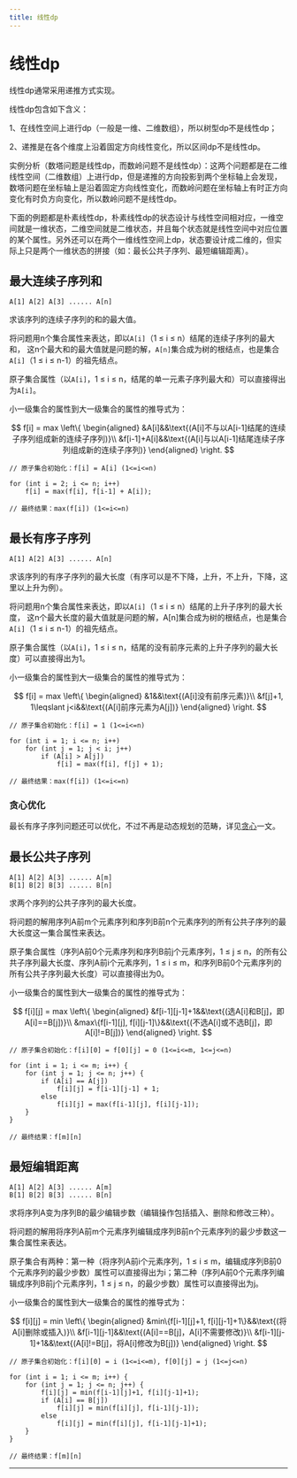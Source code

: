 ```yaml
---
title: 线性dp
---
```


# 线性dp

<script type="text/javascript" src="/include/head.js"></script>

线性dp通常采用递推方式实现。

线性dp包含如下含义：

1、在线性空间上进行dp（一般是一维、二维数组），所以树型dp不是线性dp；

2、递推是在各个维度上沿着固定方向线性变化，所以区间dp不是线性dp。

实例分析（数塔问题是线性dp，而数岭问题不是线性dp）：这两个问题都是在二维线性空间（二维数组）上进行dp，但是递推的方向投影到两个坐标轴上会发现，数塔问题在坐标轴上是沿着固定方向线性变化，而数岭问题在坐标轴上有时正方向变化有时负方向变化，所以数岭问题不是线性dp。

下面的例题都是朴素线性dp，朴素线性dp的状态设计与线性空间相对应，一维空间就是一维状态，二维空间就是二维状态，并且每个状态就是线性空间中对应位置的某个属性。另外还可以在两个一维线性空间上dp，状态要设计成二维的，但实际上只是两个一维状态的拼接（如：最长公共子序列、最短编辑距离）。

## 最大连续子序列和

```
A[1] A[2] A[3] ...... A[n]
```

求该序列的连续子序列的和的最大值。

将问题用n个集合属性来表达，即以`A[i]`（1 $\leqslant$ i $\leqslant$ n）结尾的连续子序列的最大和，
这n个最大和的最大值就是问题的解，`A[n]`集合成为树的根结点，也是集合`A[i]`（1 $\leqslant$ i $\leqslant$ n-1）的祖先结点。

原子集合属性（以`A[i]`，1 $\leqslant$ i $\leqslant$ n，结尾的单一元素子序列最大和）可以直接得出为`A[i]`。

小一级集合的属性到大一级集合的属性的推导式为：

$$
f[i] = max
\left\{
\begin{aligned}
&A[i]&&\text{(A[i]不与以A[i-1]结尾的连续子序列组成新的连续子序列)}\\
&f[i-1]+A[i]&&\text{(A[i]与以A[i-1]结尾连续子序列组成新的连续子序列)}
\end{aligned}
\right.
$$

```
// 原子集合初始化：f[i] = A[i] (1<=i<=n)

for (int i = 2; i <= n; i++)
    f[i] = max(f[i], f[i-1] + A[i]);

// 最终结果：max(f[i]) (1<=i<=n)
```

## 最长有序子序列

```
A[1] A[2] A[3] ...... A[n]
```

求该序列的有序子序列的最大长度（有序可以是不下降，上升，不上升，下降，这里以上升为例）。

将问题用n个集合属性来表达，即以`A[i]`（1 $\leqslant$ i $\leqslant$ n）结尾的上升子序列的最大长度，
这n个最大长度的最大值就是问题的解，A[n]集合成为树的根结点，也是集合`A[i]`（1 $\leqslant$ i $\leqslant$ n-1）的祖先结点。

原子集合属性（以`A[i]`，1 $\leqslant$ i $\leqslant$ n，结尾的没有前序元素的上升子序列的最大长度）可以直接得出为1。

小一级集合的属性到大一级集合的属性的推导式为：

$$
f[i] = max
\left\{
\begin{aligned}
&1&&\text{(A[i]没有前序元素)}\\
&f[j]+1, 1\leqslant j<i&&\text{(A[i]前序元素为A[j])}
\end{aligned}
\right.
$$

```
// 原子集合初始化：f[i] = 1 (1<=i<=n)

for (int i = 1; i <= n; i++)
    for (int j = 1; j < i; j++)
        if (A[i] > A[j])
            f[i] = max(f[i], f[j] + 1);

// 最终结果：max(f[i]) (1<=i<=n)
```

### 贪心优化

最长有序子序列问题还可以优化，不过不再是动态规划的范畴，详见<a href="https://www.dywan.xyz/note/202108/120001">贪心</a>一文。

## 最长公共子序列

```
A[1] A[2] A[3] ...... A[m]
B[1] B[2] B[3] ...... B[n]
```

求两个序列的公共子序列的最大长度。

将问题的解用序列A前m个元素序列和序列B前n个元素序列的所有公共子序列的最大长度这一集合属性来表达。

原子集合属性（序列A前0个元素序列和序列B前j个元素序列，1 $\leqslant$ j $\leqslant$ n，的所有公共子序列最大长度、序列A前i个元素序列，1 $\leqslant$ i $\leqslant$ m，和序列B前0个元素序列的所有公共子序列最大长度）可以直接得出为0。

小一级集合的属性到大一级集合的属性的推导式为：

$$
f[i][j] = max
\left\{
\begin{aligned}
&f[i-1][j-1]+1&&\text{(选A[i]和B[j]，即A[i]==B[j])}\\
&max\{f[i-1][j], f[i][j-1]\}&&\text{(不选A[i]或不选B[j]，即A[i]!=B[j])}
\end{aligned}
\right.
$$

```
// 原子集合初始化：f[i][0] = f[0][j] = 0 (1<=i<=m, 1<=j<=n)

for (int i = 1; i <= m; i++) {
    for (int j = 1; j <= n; j++) {
        if (A[i] == A[j])
            f[i][j] = f[i-1][j-1] + 1;
        else
            f[i][j] = max(f[i-1][j], f[i][j-1]);
    }
}

// 最终结果：f[m][n]
```

## 最短编辑距离

```
A[1] A[2] A[3] ...... A[m]
B[1] B[2] B[3] ...... B[n]
```

求将序列A变为序列B的最少编辑步数（编辑操作包括插入、删除和修改三种）。

将问题的解用将序列A前m个元素序列编辑成序列B前n个元素序列的最少步数这一集合属性来表达。

原子集合有两种：第一种（将序列A前i个元素序列，1 $\leqslant$ i $\leqslant$ m，编辑成序列B前0个元素序列的最少步数）属性可以直接得出为i；第二种（序列A前0个元素序列编辑成序列B前j个元素序列，1 $\leqslant$ j $\leqslant$ n，的最少步数）属性可以直接得出为j。

小一级集合的属性到大一级集合的属性的推导式为：

$$
f[i][j] = min
\left\{
\begin{aligned}
&min\{f[i-1][j]+1, f[i][j-1]+1\}&&\text{(将A[i]删除或插入)}\\
&f[i-1][j-1]&&\text{(A[i]==B[j]，A[i]不需要修改)}\\
&f[i-1][j-1]+1&&\text{(A[i]!=B[j]，将A[i]修改为B[j])}
\end{aligned}
\right.
$$

```
// 原子集合初始化：f[i][0] = i (1<=i<=m), f[0][j] = j (1<=j<=n)

for (int i = 1; i <= m; i++) {
    for (int j = 1; j <= n; j++) {
        f[i][j] = min(f[i-1][j]+1, f[i][j-1]+1);
        if (A[i] == B[j])
            f[i][j] = min(f[i][j], f[i-1][j-1]);
        else
            f[i][j] = min(f[i][j], f[i-1][j-1]+1);
    }
}

// 最终结果：f[m][n]
```

---

<script type="text/javascript" src="/include/tail.js"></script>
